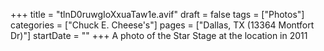 +++
title = "tlnD0ruwgIoXxuaTaw1e.avif"
draft = false
tags = ["Photos"]
categories = ["Chuck E. Cheese's"]
pages = ["Dallas, TX (13364 Montfort Dr)"]
startDate = ""
+++
A photo of the Star Stage at the location in 2011 
